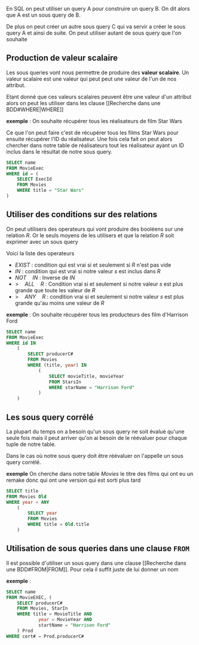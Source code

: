En SQL on peut utiliser un query A pour construire un query B. On dit alors que A est un sous query de B.

De plus on peut créer un autre sous query C qui va servir a créer le sous query A et ainsi de suite. On peut utiliser autant de sous query que l'on souhaite

## Production de valeur scalaire

Les sous queries vont nous permettre de produire des **valeur scalaire**.
Un valeur scalaire est une valeur qui peut peut une valeur de l'un de nos attribut.

Etant donné que ces valeurs scalaires peuvent être une valeur d'un attribut alors on peut les utiliser dans les clause [[Recherche dans une BDD#WHERE|WHERE]]

**exemple** : On souhaite récupérer tous les réalisateurs de film Star Wars

Ce que l'on peut faire c'est de récupérer tous les films Star Wars pour ensuite récupérer l'ID du réalisateur. Une fois cela fait on peut alors chercher dans notre table de réalisateurs tout les réalisateur ayant un ID inclus dans le résultat de notre sous query.

```sql
SELECT name
FROM MovieExec
WHERE id = (
	SELECT ExecId
	FROM Movies
	WHERE title = "Star Wars"
)
```

## Utiliser des conditions sur des relations

On peut utilisers des operateurs qui vont produire des booléens sur une relation $R$. Or le seuls moyens de les utilisers et que la relation $R$ soit exprimer avec un sous query

Voici la liste des operateurs

- $EXIST$ : condition qui est vrai si et seulement si $R$ n'est pas vide
- $IN$ : condition qui est vrai si notre valeur $s$ est inclus dans $R$
- $NOT\quad IN$ : Inverse de $IN$
- $>\quad ALL\quad R$ : Condition vrai si et seulement si notre valeur $s$ est plus grande que toute les valeur de $R$
- $>\quad ANY\quad R$ : condition vrai si et seulement si notre valeur $s$ est plus grande qu'au moins une valeur de $R$

**exemple** : On souhaite récupérer tous les producteurs des film d'Harrison Ford

```sql
SELECT name
FROM MovieExec
WHERE id IN
	(
		SELECT producerC#
		FROM Movies
		WHERE (title, year) IN
			(
				SELECT movieTitle, movieYear
				FROM StarsIn
				WHERE starName = "Harrison Ford"
			)
	)
```

## Les sous query corrélé

La plupart du temps on a besoin qu'un sous query ne soit évalué qu'une seule fois mais il peut arriver qu'on ai besoin de le réévaluer pour chaque tuple de notre table.

Dans le cas où notre sous query doit être réévaluer on l'appelle un sous query corrélé.

**exemple** On cherche dans notre table $Movies$ le titre des films qui ont eu un remake donc qui ont une version qui est sorti plus tard

```sql
SELECT title
FROM Movies Old
WHERE year < ANY 
	(
		SELECT year
		FROM Movies
		WHERE title = Old.title
	)
```

## Utilisation de sous queries dans une clause `FROM`

Il est possible d'utiliser un sous query dans une clause [[Recherche dans une BDD#FROM|FROM]]. Pour cela il suffit juste de lui donner un nom

**exemple** : 

```sql
SELECT name
FROM MovieEXEC, (
	SELECT producerC#
	FROM Movies, StarIn
	WHERE title = MovieTitle AND
			year = MovieYear AND
			startName = "Harrison Ford"
	) Prod
WHERE cert# = Prod.producerC#
```